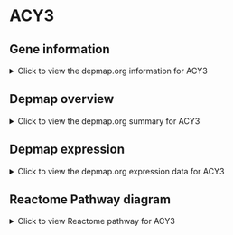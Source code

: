 <h1>ACY3</h1>

<h2>Gene information</h2>
<details>
  <summary>Click to view the depmap.org information for ACY3</summary>
  <iframe src="https://depmap.org/portal/gene/ACY3?tab=about" style="border:none;width:100%;height:800px"></iframe>
</details>

<h2>Depmap overview</h2>
<details>
  <summary>Click to view the depmap.org summary for ACY3</summary>
  <iframe src="https://depmap.org/portal/gene/ACY3?tab=overview" style="border:none;width:100%;height:800px"></iframe>
</details>

<h2>Depmap expression</h2>
<details>
  <summary>Click to view the depmap.org expression data for ACY3</summary>
  <iframe src="https://depmap.org/portal/gene/ACY3?tab=characterization" style="border:none;width:100%;height:800px"></iframe>
</details>



<h2>Reactome Pathway diagram</h2>
<details>
  <summary>Click to view Reactome pathway for ACY3</summary>
  <p>Aflatoxin activation and detoxification</p>
  <iframe src="https://reactome.org/PathwayBrowser/#/R-HSA-5423646" style="border:none;width:100%;height:800px"></iframe>
</details>



